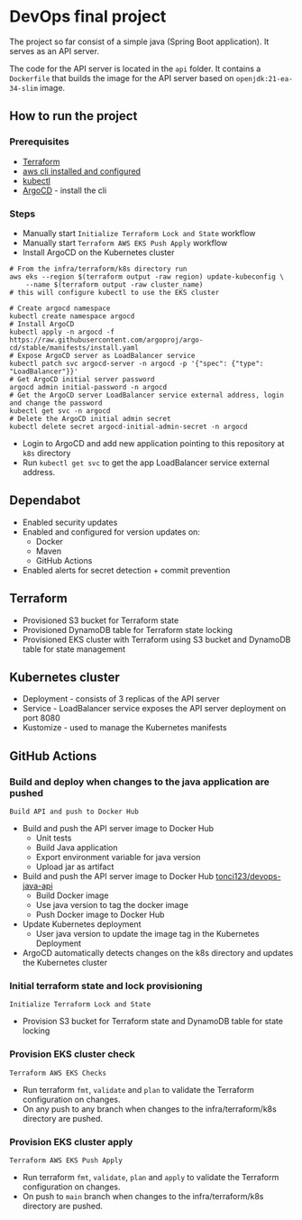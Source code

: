 # DevOps final project

The project so far consist of a simple java (Spring Boot application).
It serves as an API server.

The code for the API server is located in the `api` folder.
It contains a `Dockerfile` that builds the image for the API server based on `openjdk:21-ea-34-slim` image.

## How to run the project

### Prerequisites

- [Terraform](https://developer.hashicorp.com/terraform/install?product_intent=terraform)
- [aws cli installed and configured](https://aws.amazon.com/cli/)
- [kubectl](https://kubernetes.io/docs/tasks/tools/)
- [ArgoCD](https://argoproj.github.io/argo-cd/getting_started/) - install the cli

### Steps

- Manually start ```Initialize Terraform Lock and State``` workflow
- Manually start ```Terraform AWS EKS Push Apply``` workflow
- Install ArgoCD on the Kubernetes cluster 
```shell
# From the infra/terraform/k8s directory run
aws eks --region $(terraform output -raw region) update-kubeconfig \
    --name $(terraform output -raw cluster_name)
# this will configure kubectl to use the EKS cluster

# Create argocd namespace
kubectl create namespace argocd
# Install ArgoCD
kubectl apply -n argocd -f https://raw.githubusercontent.com/argoproj/argo-cd/stable/manifests/install.yaml
# Expose ArgoCD server as LoadBalancer service
kubectl patch svc argocd-server -n argocd -p '{"spec": {"type": "LoadBalancer"}}'
# Get ArgoCD initial server password
argocd admin initial-password -n argocd
# Get the ArgoCD server LoadBalancer service external address, login and change the password
kubectl get svc -n argocd
# Delete the ArgoCD initial admin secret
kubectl delete secret argocd-initial-admin-secret -n argocd
```
- Login to ArgoCD and add new application pointing to this repository at ```k8s``` directory
- Run ```kubectl get svc``` to get the app LoadBalancer service external address.

## Dependabot

- Enabled security updates
- Enabled and configured for version updates on:
  - Docker
  - Maven
  - GitHub Actions
- Enabled alerts for secret detection + commit prevention

## Terraform

- Provisioned S3 bucket for Terraform state
- Provisioned DynamoDB table for Terraform state locking
- Provisioned EKS cluster with Terraform using S3 bucket and DynamoDB table for state management

## Kubernetes cluster

- Deployment - consists of 3 replicas of the API server
- Service - LoadBalancer service exposes the API server deployment on port 8080
- Kustomize - used to manage the Kubernetes manifests

## GitHub Actions

### Build and deploy when changes to the java application are pushed

```Build API and push to Docker Hub```
- Build and push the API server image to Docker Hub
  - Unit tests
  - Build Java application
  - Export environment variable for java version
  - Upload jar as artifact
- Build and push the API server image to Docker Hub [tonci123/devops-java-api](https://hub.docker.com/r/tonci123/devops-java-api)
  - Build Docker image
  - Use java version to tag the docker image
  - Push Docker image to Docker Hub
- Update Kubernetes deployment
  - User java version to update the image tag in the Kubernetes Deployment
- ArgoCD automatically detects changes on the k8s directory and updates the Kubernetes cluster

### Initial terraform state and lock provisioning

```Initialize Terraform Lock and State```
- Provision S3 bucket for Terraform state and DynamoDB table for state locking

### Provision EKS cluster check

```Terraform AWS EKS Checks```
- Run terraform ```fmt```, ```validate``` and ```plan``` to validate the Terraform configuration on changes.
- On any push to any branch when changes to the infra/terraform/k8s directory are pushed.

### Provision EKS cluster apply

```Terraform AWS EKS Push Apply```
- Run terraform ```fmt```, ```validate```, ```plan``` and ```apply``` to validate the Terraform configuration on changes.
- On push to ```main``` branch when changes to the infra/terraform/k8s directory are pushed.